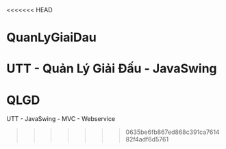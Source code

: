 <<<<<<< HEAD
# QuanLyGiaiDau
UTT - Quản Lý Giải Đấu - JavaSwing
=======
# QLGD
UTT - JavaSwing - MVC - Webservice
>>>>>>> 0635be6fb867ed868c391ca761482f4adf6d5761
